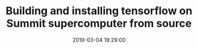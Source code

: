 ---
layout: page
title: "Building and installing tensorflow on Summit supercomputer from source"
description: A step by step guide to build and install Tensorflow from source on an IBM Power 9 & NVIDIA V100 system using CUDA, CUDNN and NCCL.
outlet: Youtube
date: "2019-03-04 19:29:00"
redirect: https://youtu.be/N4CEDmw7ZiI
img: 
importance: 1
category: workshops
highlighted: true
---